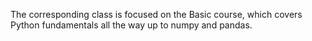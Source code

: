 The corresponding class is focused on the Basic course, which covers Python fundamentals all the way up to numpy and pandas.
